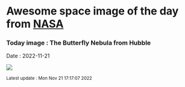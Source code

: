 
# Awesome space image of the day from [NASA](https://api.nasa.gov/)

### Today image : The Butterfly Nebula from Hubble
Date : 2022-11-21

![](https://apod.nasa.gov/apod/image/2211/Butterfly_HubbleOstling_960.jpg)

<small>Latest update : Mon Nov 21 17:17:07 2022</small>
        